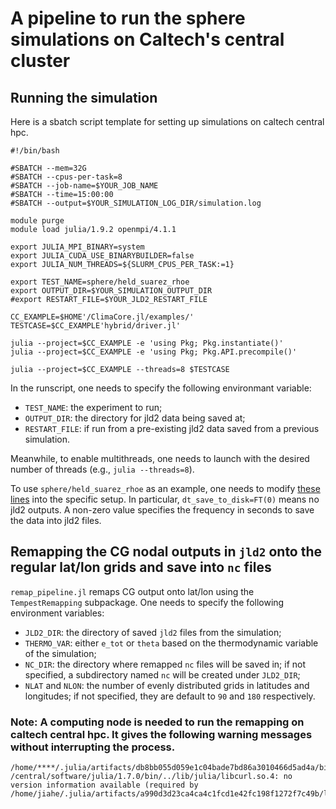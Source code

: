 # A pipeline to run the sphere simulations on Caltech's central cluster

## Running the simulation

Here is a sbatch script template for setting up simulations on caltech central hpc.
```
#!/bin/bash

#SBATCH --mem=32G
#SBATCH --cpus-per-task=8
#SBATCH --job-name=$YOUR_JOB_NAME
#SBATCH --time=15:00:00
#SBATCH --output=$YOUR_SIMULATION_LOG_DIR/simulation.log

module purge
module load julia/1.9.2 openmpi/4.1.1

export JULIA_MPI_BINARY=system
export JULIA_CUDA_USE_BINARYBUILDER=false
export JULIA_NUM_THREADS=${SLURM_CPUS_PER_TASK:=1}

export TEST_NAME=sphere/held_suarez_rhoe
export OUTPUT_DIR=$YOUR_SIMULATION_OUTPUT_DIR
#export RESTART_FILE=$YOUR_JLD2_RESTART_FILE

CC_EXAMPLE=$HOME'/ClimaCore.jl/examples/'
TESTCASE=$CC_EXAMPLE'hybrid/driver.jl'

julia --project=$CC_EXAMPLE -e 'using Pkg; Pkg.instantiate()'
julia --project=$CC_EXAMPLE -e 'using Pkg; Pkg.API.precompile()'

julia --project=$CC_EXAMPLE --threads=8 $TESTCASE

```
In the runscript, one needs to specify the following environmant variable:
* `TEST_NAME`: the experiment to run;
* `OUTPUT_DIR`: the directory for jld2 data being saved at;
* `RESTART_FILE`: if run from a pre-existing jld2 data saved from a previous simulation.

Meanwhile, to enable multithreads, one needs to launch with the desired number of threads (e.g., `julia --threads=8`).

To use `sphere/held_suarez_rhoe` as an example, one needs to modify [these lines](https://github.com/CliMA/ClimaCore.jl/blob/main/examples/hybrid/sphere/held_suarez_rhoe.jl#L6-L16) into the specific setup. In particular, `dt_save_to_disk=FT(0)` means no jld2 outputs. A non-zero value specifies the frequency in seconds to save the data into jld2 files.


## Remapping the CG nodal outputs in `jld2` onto the regular lat/lon grids and save into `nc` files

`remap_pipeline.jl` remaps CG output onto lat/lon using the `TempestRemapping` subpackage. One needs to specify the following environment variables:
* `JLD2_DIR`: the directory of saved `jld2` files from the simulation;
* `THERMO_VAR`: either `e_tot` or `theta` based on the thermodynamic variable of the simulation;
* `NC_DIR`: the directory where remapped `nc` files will be saved in; if not specified, a subdirectory named `nc` will be created under `JLD2_DIR`;
* `NLAT` and `NLON`: the number of evenly distributed grids in latitudes and longitudes; if not specified, they are default to `90` and `180` respectively.

### Note: A computing node is needed to run the remapping on caltech central hpc. It gives the following warning messages without interrupting the process.
```
/home/****/.julia/artifacts/db8bb055d059e1c04bade7bd86a3010466d5ad4a/bin/ApplyOfflineMap: /central/software/julia/1.7.0/bin/../lib/julia/libcurl.so.4: no version information available (required by /home/jiahe/.julia/artifacts/a990d3d23ca4ca4c1fcd1e42fc198f1272f7c49b/lib/libnetcdf.so.18)
```


